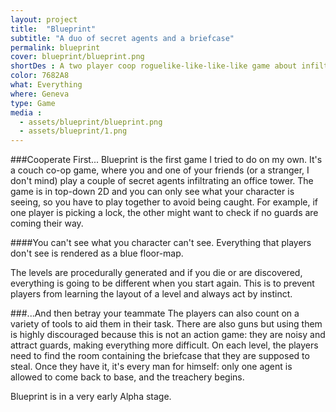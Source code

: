 ```yaml
---
layout: project
title:  "Blueprint"
subtitle: "A duo of secret agents and a briefcase"
permalink: blueprint
cover: blueprint/blueprint.png
shortDes : A two player coop roguelike-like-like-like game about infiltration and treachery
color: 7682A8
what: Everything
where: Geneva
type: Game
media :
  - assets/blueprint/blueprint.png
  - assets/blueprint/1.png
---
```


###Cooperate First...
Blueprint is the first game I tried to do on my own. It's a couch co-op game, where you and one of your friends (or a stranger, I don't mind) play a couple of secret agents infiltrating an office tower. The game is in top-down 2D and you can only see what your character is seeing, so you have to play together to avoid being caught. For example, if one player is picking a lock, the other might want to check if no guards are coming their way.

####You can't see what you character can't see.
Everything that players don't see is rendered as a blue floor-map.

The levels are procedurally generated and if you die or are discovered, everything is going to be different when you start again. This is to prevent players from learning the layout of a level and always act by instinct.

###...And then betray your teammate
The players can also count on a variety of tools to aid them in their task. There are also guns but using them is highly discouraged because this is not an action game: they are noisy and attract guards, making everything more difficult. On each level, the players need to find the room containing the briefcase that they are supposed to steal.
Once they have it, it's every man for himself: only one agent is allowed to come back to base, and the treachery begins.

Blueprint is in a very early Alpha stage.

